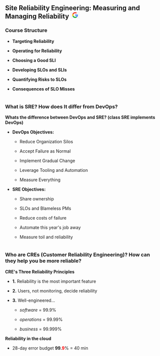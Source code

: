 ## Site Reliability Engineering: Measuring and Managing Reliability <img src="images/glogo.jpg" width="30px">

### Course Structure

- **Targeting Reliability**

- **Operating for Reliability**

- **Choosing a Good SLI**

- **Developing SLOs and SLIs**

- **Quantifying Risks to SLOs**

- **Consequences of SLO Misses**

#

### What is SRE? How does It differ from DevOps?

**Whats the difference between DevOps and SRE? (class SRE implements DevOps)**

- **DevOps Objectives:**

  - Reduce Organization Silos

  - Accept Failure as Normal

  - Implement Gradual Change

  - Leverage Tooling and Automation

  - Measure Everything

- **SRE Objectives:**

  - Share ownership

  - SLOs and Blameless PMs

  - Reduce costs of failure

  - Automate this year's job away

  - Measure toil and reliability

#

### Who are CREs (Customer Reliability Engineering)? How can they help you be more reliable?

**CRE's Three Reliability Principles**

- **1.** Reliability is the most important feature

- **2.** Users, not monitoring, decide reliability

- **3.** Well-engineered...

  - _software_ = 99.9%

  - _operations_ = 99.99%

  - _business_ = 99.999%

**Reliability in the cloud**

- 28-day error budget **99.**<span style="color: red;">**9**</span>% = 40 min

#  
